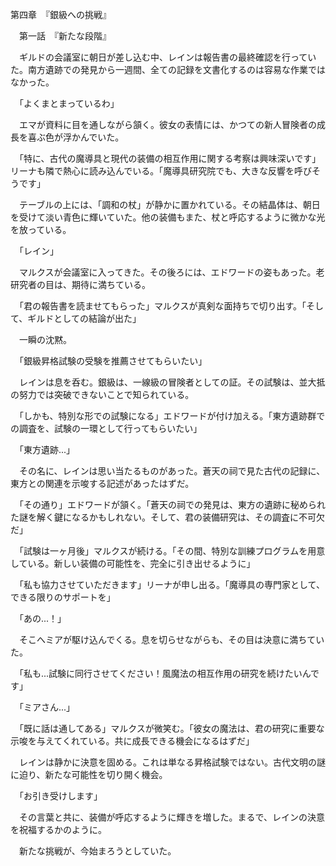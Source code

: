 第四章　『銀級への挑戦』

　第一話　『新たな段階』

　ギルドの会議室に朝日が差し込む中、レインは報告書の最終確認を行っていた。南方遺跡での発見から一週間、全ての記録を文書化するのは容易な作業ではなかった。

　「よくまとまっているわ」

　エマが資料に目を通しながら頷く。彼女の表情には、かつての新人冒険者の成長を喜ぶ色が浮かんでいた。

　「特に、古代の魔導具と現代の装備の相互作用に関する考察は興味深いです」リーナも隣で熱心に読み込んでいる。「魔導具研究院でも、大きな反響を呼びそうです」

　テーブルの上には、「調和の杖」が静かに置かれている。その結晶体は、朝日を受けて淡い青色に輝いていた。他の装備もまた、杖と呼応するように微かな光を放っている。

　「レイン」

　マルクスが会議室に入ってきた。その後ろには、エドワードの姿もあった。老研究者の目は、期待に満ちている。

　「君の報告書を読ませてもらった」マルクスが真剣な面持ちで切り出す。「そして、ギルドとしての結論が出た」

　一瞬の沈黙。

　「銀級昇格試験の受験を推薦させてもらいたい」

　レインは息を呑む。銀級は、一線級の冒険者としての証。その試験は、並大抵の努力では突破できないことで知られている。

　「しかも、特別な形での試験になる」エドワードが付け加える。「東方遺跡群での調査を、試験の一環として行ってもらいたい」

　「東方遺跡...」

　その名に、レインは思い当たるものがあった。蒼天の祠で見た古代の記録に、東方との関連を示唆する記述があったはずだ。

　「その通り」エドワードが頷く。「蒼天の祠での発見は、東方の遺跡に秘められた謎を解く鍵になるかもしれない。そして、君の装備研究は、その調査に不可欠だ」

　「試験は一ヶ月後」マルクスが続ける。「その間、特別な訓練プログラムを用意している。新しい装備の可能性を、完全に引き出せるように」

　「私も協力させていただきます」リーナが申し出る。「魔導具の専門家として、できる限りのサポートを」

　「あの...！」

　そこへミアが駆け込んでくる。息を切らせながらも、その目は決意に満ちていた。

　「私も...試験に同行させてください！風魔法の相互作用の研究を続けたいんです」

　「ミアさん...」

　「既に話は通してある」マルクスが微笑む。「彼女の魔法は、君の研究に重要な示唆を与えてくれている。共に成長できる機会になるはずだ」

　レインは静かに決意を固める。これは単なる昇格試験ではない。古代文明の謎に迫り、新たな可能性を切り開く機会。

　「お引き受けします」

　その言葉と共に、装備が呼応するように輝きを増した。まるで、レインの決意を祝福するかのように。

　新たな挑戦が、今始まろうとしていた。